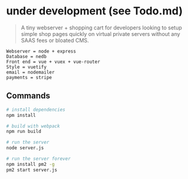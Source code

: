 # under development (see Todo.md)

> A tiny webserver + shopping cart for developers looking to setup simple shop pages quickly on virtual private servers without any SAAS fees or bloated CMS. 

    Webserver = node + express
    Database = nedb
    Front end = vue + vuex + vue-router
    Style = vuetify
    email = nodemailer
    payments = stripe

## Commands

``` bash
# install dependencies
npm install

# build with webpack
npm run build

# run the server
node server.js

# run the server forever
npm install pm2 -g
pm2 start server.js
```
